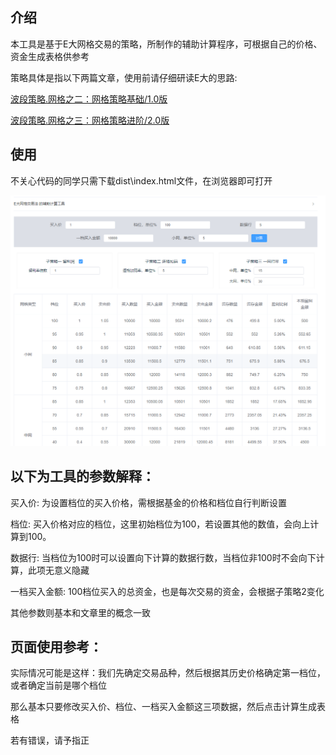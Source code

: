 ## 介绍

本工具是基于E大网格交易的策略，所制作的辅助计算程序，可根据自己的价格、资金生成表格供参考

策略具体是指以下两篇文章，使用前请仔细研读E大的思路:

[波段策略.网格之二：网格策略基础/1.0版](https://mp.weixin.qq.com/s/-czfqGvxkDcay_tSI1jv5g)

[波段策略.网格之三：网格策略进阶/2.0版](https://mp.weixin.qq.com/s/8pRKsjiQSZzrmH-uWCkRLQ)

## 使用
不关心代码的同学只需下载dist\index.html文件，在浏览器即可打开

![使用示例](net.png)

## 以下为工具的参数解释：

买入价: 为设置档位的买入价格，需根据基金的价格和档位自行判断设置

档位: 买入价格对应的档位，这里初始档位为100，若设置其他的数值，会向上计算到100。

数据行: 当档位为100时可以设置向下计算的数据行数，当档位非100时不会向下计算，此项无意义隐藏

一档买入金额: 100档位买入的总资金，也是每次交易的资金，会根据子策略2变化

其他参数则基本和文章里的概念一致

## 页面使用参考：

实际情况可能是这样：我们先确定交易品种，然后根据其历史价格确定第一档位，或者确定当前是哪个档位

那么基本只要修改买入价、档位、一档买入金额这三项数据，然后点击计算生成表格



若有错误，请予指正
